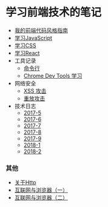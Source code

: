 
# 学习前端技术的笔记

- [我的前端代码风格指南](我的前端风格指南.md)
- [学习JavaScript](learn_js/README.md)
- [学习CSS](learn_css/README.md)
- [学习React](learn_react/README.md)
- 工具记录
    - [命令行](tools/use-commandline.md)
    - [Chrome Dev Tools 学习](tools/chrome-dev-tools.md)
- 网络安全
    - [XSS 攻击](network-security/XSS攻击.md)
    - [重放攻击](network-security/重放攻击.md)
- 技术日志
    - [2017-5](tec_diary/2017-5.md)
    - [2017-6](tec_diary/2017-6.md)
    - [2017-7](tec_diary/2017-7.md)
    - [2017-8](tec_diary/2017-8.md)
    - [2017-9](tec_diary/2017-9.md)
    - [2018-1](tec_diary/2018-1.md)
    - [2018-2](tec_diary/2018-2.md)

### 其他

- [关于Http](https://github.com/fanyj1994/learn_fe/issues/1)
- [互联网与浏览器（一）](https://github.com/fanyj1994/learn_fe/issues/2)
- [互联网与浏览器（二）](https://github.com/fanyj1994/learn_fe/issues/3)
